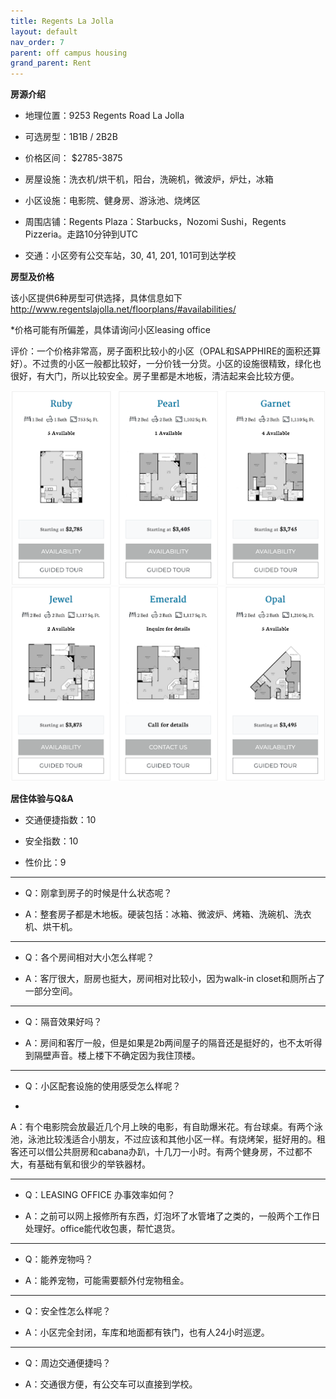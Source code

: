 ```yaml
---
title: Regents La Jolla
layout: default
nav_order: 7
parent: off campus housing
grand_parent: Rent
---
```



**房源介绍**

- 地理位置：9253 Regents Road La Jolla

- 可选房型：1B1B / 2B2B

- 价格区间： $2785-3875

- 房屋设施：洗衣机/烘干机，阳台，洗碗机，微波炉，炉灶，冰箱

- 小区设施：电影院、健身房、游泳池、烧烤区

- 周围店铺：Regents Plaza：Starbucks，Nozomi Sushi，Regents Pizzeria。走路10分钟到UTC

- 交通：小区旁有公交车站，30, 41, 201, 101可到达学校

**房型及价格**

该小区提供6种房型可供选择，具体信息如下
http://www.regentslajolla.net/floorplans/#availabilities/

*价格可能有所偏差，具体请询问小区leasing office

评价：一个价格非常高，房子面积比较小的小区（OPAL和SAPPHIRE的面积还算好）。不过贵的小区一般都比较好，一分价钱一分货。小区的设施很精致，绿化也很好，有大门，所以比较安全。房子里都是木地板，清洁起来会比较方便。

![img.png](../../../images/rent/off/img.png)
![img_1.png](../../../images/rent/off/img_1.png)

**居住体验与Q&A**

- 交通便捷指数：10

- 安全指数：10

- 性价比：9

---

- Q：刚拿到房子的时候是什么状态呢？

- A：整套房子都是木地板。硬装包括：冰箱、微波炉、烤箱、洗碗机、洗衣机、烘干机。

---

- Q：各个房间相对大小怎么样呢？

- A：客厅很大，厨房也挺大，房间相对比较小，因为walk-in closet和厕所占了一部分空间。

---

- Q：隔音效果好吗？

- A：房间和客厅一般，但是如果是2b两间屋子的隔音还是挺好的，也不太听得到隔壁声音。楼上楼下不确定因为我住顶楼。

---

- Q：小区配套设施的使用感受怎么样呢？

-

A：有个电影院会放最近几个月上映的电影，有自助爆米花。有台球桌。有两个泳池，泳池比较浅适合小朋友，不过应该和其他小区一样。有烧烤架，挺好用的。租客还可以借公共厨房和cabana办趴，十几刀一小时。有两个健身房，不过都不大，有基础有氧和很少的举铁器材。

---

- Q：LEASING OFFICE 办事效率如何？

- A：之前可以网上报修所有东西，灯泡坏了水管堵了之类的，一般两个工作日处理好。office能代收包裹，帮忙退货。

---

- Q：能养宠物吗？

- A：能养宠物，可能需要额外付宠物租金。

---

- Q：安全性怎么样呢？

- A：小区完全封闭，车库和地面都有铁门，也有人24小时巡逻。

---

- Q：周边交通便捷吗？

- A：交通很方便，有公交车可以直接到学校。